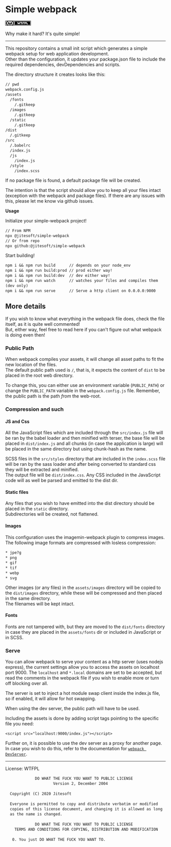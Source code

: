 # Simple webpack

[![DO WHAT THE FUCK YOU WANT TO PUBLIC LICENSE](https://raw.githubusercontent.com/jitesoft/simple-webpack/master/wtfpl-badge-4.png)](http://www.wtfpl.net)

Why make it hard? It's quite simple!

---

This repository contains a small init script which generates a simple webpack setup for web application development.  
Other than the configuration, it updates your package.json file to include the required dependencies, devDependencies
and scripts.

The directory structure it creates looks like this:

```
// pwd
webpack.config.js
/assets
  /fonts
    /.gitkeep
  /images
    /.gitkeep
  /static
    /.gitkeep
/dist
  /.gitkeep
/src
  /.babelrc
  /index.js
  /js
    /index.js
  /style
    /index.scss
```

If no package file is found, a default package file will be created.

The intention is that the script should allow you to keep all your files intact (exception with the webpack and package files).
If there are any issues with this, please let me know via github issues.

**Usage**  

Initialize your simple-webpack project!

```
// From NPM
npx @jitesoft/simple-webpack
// Or from repo
npx github:@jitesoft/simple-webpack
```

Start building!

````
npm i && npm run build      // depends on your node_env
npm i && npm run build:prod // prod either way!
npm i && npm run build:dev  // dev either way!
npm i && npm run watch      // watches your files and compiles them (dev only)
npm i && npm run serve      // Serve a http client on 0.0.0.0:9000 
````

## More details

If you wish to know what everything in the webpack file does, check the file itself, as it is quite
well commented!  
But, either way, feel free to read here if you can't figure out what webpack is doing even then!

### Public Path

When webpack compiles your assets, it will change all asset paths to fit the new location of the files.  
The default public path used is `/`, that is, it expects the content of `dist` to be placed in the root web directory.  

To change this, you can either use an environment variable (`PUBLIC_PATH`) or change the `PUBLIC_PATH` variable in the
`webpack.config.js` file. Remember, the public path is the path _from_ the web-root.

### Compression and such

#### JS and Css

All the JavaScript files which are included through the `src/index.js` file will be ran by the babel loader and 
then minified with terser, the base file will be placed in `dist/index.js` and all chunks (in case the application is large)
will be placed in the same directory but using chunk-hash as the name.

SCSS files in the `src/styles` directory that are included in the `index.scss` file will be ran by the sass loader and
after being converted to standard css they will be extracted and minified.  
The output file will be `dist/index.css`. Any CSS included in the JavaScript code will as well be parsed and emitted to the dist dir.

#### Static files

Any files that you wish to have emitted into the dist directory should be placed in the `static` directory.  
Subdirectories will be created, not flattened.

#### Images

This configuration uses the imagemin-webpack plugin to compress images. The following image formats
are compressed with losless compression:

    * jpe?g 
    * png
    * gif 
    * tif 
    * webp 
    * svg

Other images (or any files) in the `assets/images` directory will be copied to the `dist/images` directory, while these will
be compressed and then placed in the same directory.  
The filenames will be kept intact.

#### Fonts

Fonts are not tampered with, but they are moved to the `dist/fonts` directory in case they are placed in the `assets/fonts` dir 
or included in JavaScript or in SCSS.


### Serve

You can allow webpack to serve your content as a http server (uses nodejs express), the current settings allow you
to access the assets on localhost port 9000. The `localhost` and `*.local` domains are set to be accepted,
but read the comments in the webpack file if you wish to enable more or turn off blocking over all.

The server is set to inject a hot module swap client inside the index.js file, so if enabled, it will allow for hot swapping.

When using the dev server, the public path will have to be used.

Including the assets is done by adding script tags pointing to the specific file you need:

```text
<script src="localhost:9000/index.js"></script>
```

Further on, it is possible to use the dev server as a proxy for another page. In case you wish to do this, refer to the
documentation for [`webpack DevServer`](https://webpack.js.org/configuration/dev-server/).

---

License: WTFPL


```
             DO WHAT THE FUCK YOU WANT TO PUBLIC LICENSE
                     Version 2, December 2004
 
  Copyright (C) 2020 Jitesoft
 
  Everyone is permitted to copy and distribute verbatim or modified
  copies of this license document, and changing it is allowed as long
  as the name is changed.
 
             DO WHAT THE FUCK YOU WANT TO PUBLIC LICENSE
    TERMS AND CONDITIONS FOR COPYING, DISTRIBUTION AND MODIFICATION
 
   0. You just DO WHAT THE FUCK YOU WANT TO.
```
